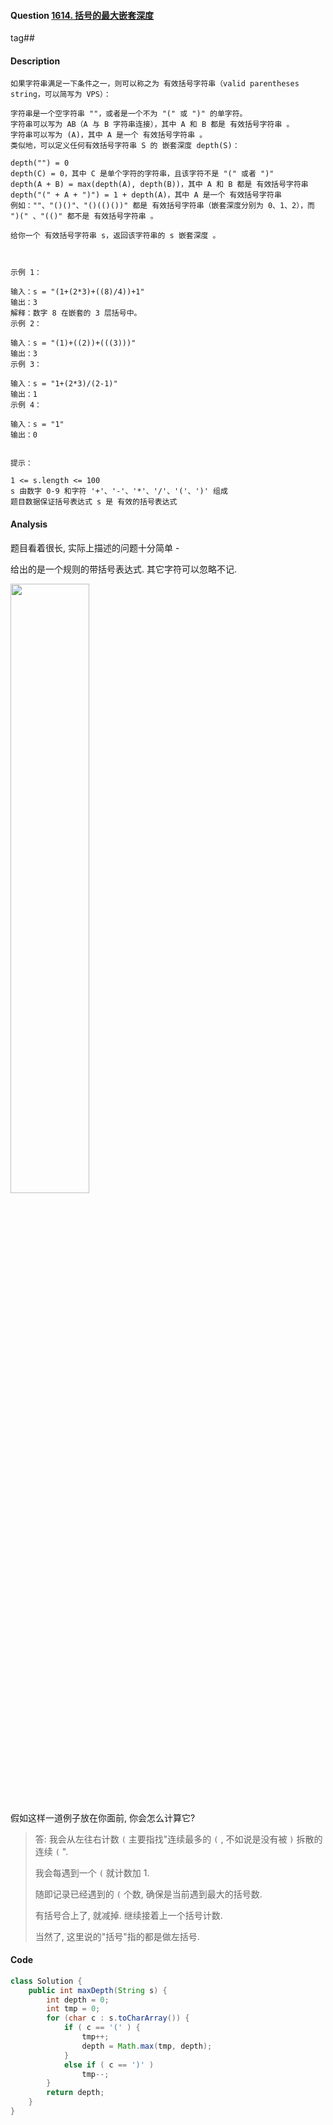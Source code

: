 #### Question [1614. 括号的最大嵌套深度](https://leetcode-cn.com/problems/maximum-nesting-depth-of-the-parentheses/)

tag##



#### Description

```
如果字符串满足一下条件之一，则可以称之为 有效括号字符串（valid parentheses string，可以简写为 VPS）：

字符串是一个空字符串 ""，或者是一个不为 "(" 或 ")" 的单字符。
字符串可以写为 AB（A 与 B 字符串连接），其中 A 和 B 都是 有效括号字符串 。
字符串可以写为 (A)，其中 A 是一个 有效括号字符串 。
类似地，可以定义任何有效括号字符串 S 的 嵌套深度 depth(S)：

depth("") = 0
depth(C) = 0，其中 C 是单个字符的字符串，且该字符不是 "(" 或者 ")"
depth(A + B) = max(depth(A), depth(B))，其中 A 和 B 都是 有效括号字符串
depth("(" + A + ")") = 1 + depth(A)，其中 A 是一个 有效括号字符串
例如：""、"()()"、"()(()())" 都是 有效括号字符串（嵌套深度分别为 0、1、2），而 ")(" 、"(()" 都不是 有效括号字符串 。

给你一个 有效括号字符串 s，返回该字符串的 s 嵌套深度 。

 

示例 1：

输入：s = "(1+(2*3)+((8)/4))+1"
输出：3
解释：数字 8 在嵌套的 3 层括号中。
示例 2：

输入：s = "(1)+((2))+(((3)))"
输出：3
示例 3：

输入：s = "1+(2*3)/(2-1)"
输出：1
示例 4：

输入：s = "1"
输出：0
 

提示：

1 <= s.length <= 100
s 由数字 0-9 和字符 '+'、'-'、'*'、'/'、'('、')' 组成
题目数据保证括号表达式 s 是 有效的括号表达式
```



#### Analysis

题目看着很长, 实际上描述的问题十分简单 - 

给出的是一个规则的带括号表达式. 其它字符可以忽略不记.

<img src="https://raw.githubusercontent.com/jontyzheng/leetcode-journal/master/2020-11-07-string-1614-%E6%8B%AC%E5%8F%B7%E7%9A%84%E6%9C%80%E5%A4%A7%E5%B5%8C%E5%A5%97%E6%B7%B1%E5%BA%A6/cnt-continuous-l-bracket.jpg" width="50%" height="50%"/>

假如这样一道例子放在你面前, 你会怎么计算它?

> 答: 我会从左往右计数 `(`  主要指找"连续最多的 `(` , 不如说是没有被 `)` 拆散的 连续 `(` ".
>
> 我会每遇到一个 `(` 就计数加 1. 
>
> 随即记录已经遇到的 `(`  个数, 确保是当前遇到最大的括号数.
>
> 有括号合上了, 就减掉. 继续接着上一个括号计数.
>
> 当然了, 这里说的"括号"指的都是做左括号.



#### Code

```java
class Solution {
    public int maxDepth(String s) {
		int depth = 0;
        int tmp = 0;
        for (char c : s.toCharArray()) {
            if ( c == '(' ) {
                tmp++;
                depth = Math.max(tmp, depth);
            }
            else if ( c == ')' )
                tmp--;
        }
        return depth;
    }
}
```

